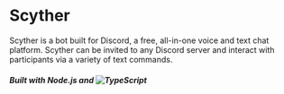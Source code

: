 # Scyther

Scyther is a bot built for Discord, a free, all-in-one voice and text chat platform. Scyther can be invited to any Discord server and interact with participants via a variety of text commands.

##### Built with Node.js and ![TypeScript](https://badges.frapsoft.com/typescript/code/typescript.svg?v=101)
